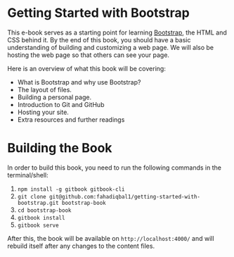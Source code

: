# Getting Started with Bootstrap

This e-book serves as a starting point for learning [Bootstrap](https://getbootstrap.com/), the HTML and CSS behind it. By the end of this book, you should have a basic understanding of building and customizing a web page. We will also be hosting the web page so that others can see your page.

Here is an overview of what this book will be covering:

* What is Bootstrap and why use Bootstrap?
* The layout of files.
* Building a personal page.
* Introduction to Git and GitHub
* Hosting your site.
* Extra resources and further readings

# Building the Book

In order to build this book, you need to run the following commands in the terminal/shell:

1. ```npm install -g gitbook gitbook-cli```
2. ```git clone git@github.com:fahadiqbal1/getting-started-with-bootstrap.git bootstrap-book```
3. ```cd bootstrap-book```
4. ```gitbook install```
5. ```gitbook serve```

After this, the book will be available on ```http://localhost:4000/``` and will rebuild itself after any changes to the content files.


